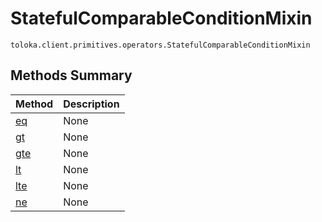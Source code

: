 # StatefulComparableConditionMixin
`toloka.client.primitives.operators.StatefulComparableConditionMixin`

## Methods Summary

| Method | Description |
| :------| :-----------|
[eq](toloka.client.primitives.operators.StatefulComparableConditionMixin.eq.md)| None
[gt](toloka.client.primitives.operators.StatefulComparableConditionMixin.gt.md)| None
[gte](toloka.client.primitives.operators.StatefulComparableConditionMixin.gte.md)| None
[lt](toloka.client.primitives.operators.StatefulComparableConditionMixin.lt.md)| None
[lte](toloka.client.primitives.operators.StatefulComparableConditionMixin.lte.md)| None
[ne](toloka.client.primitives.operators.StatefulComparableConditionMixin.ne.md)| None
